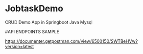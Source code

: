 # JobtaskDemo
 CRUD Demo App in Springboot Java Mysql


#API ENDPOINTS SAMPLE

https://documenter.getpostman.com/view/6500150/SWTBeHVw?version=latest

